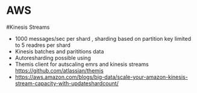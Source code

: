 # AWS
#Kinesis Streams
  * 1000 messages/sec per shard , sharding based on partition key limited to 5 readres per shard
  * Kinesis batches and parititions data
  * Autoresharding possible using 
  * Themis client for autscaling emrs and kinesis streams https://github.com/atlassian/themis
  * https://aws.amazon.com/blogs/big-data/scale-your-amazon-kinesis-stream-capacity-with-updateshardcount/
